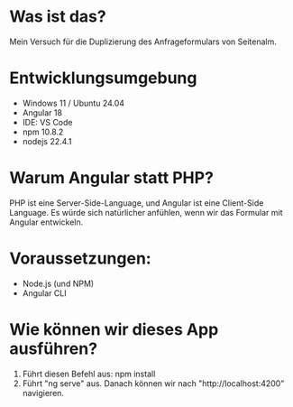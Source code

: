 # Was ist das?

Mein Versuch für die Duplizierung des Anfrageformulars von Seitenalm.

# Entwicklungsumgebung

<ul>
    <li>Windows 11 / Ubuntu 24.04</li>
    <li>Angular 18</li>
    <li>IDE: VS Code</li>
    <li>npm 10.8.2</li>
    <li>nodejs 22.4.1</li>
</ul>

# Warum Angular statt PHP?

PHP ist eine Server-Side-Language, und Angular ist eine Client-Side Language.
Es würde sich natürlicher anfühlen, wenn wir das Formular mit Angular entwickeln.

# Voraussetzungen:

<ul>
    <li>Node.js (und NPM)</li>
    <li>Angular CLI</li>
</ul>

# Wie können wir dieses App ausführen?

<ol>
    <li>Führt diesen Befehl aus: npm install</li>
    <li>Führt "ng serve" aus. Danach können wir nach "http://localhost:4200" navigieren.</li>
</ol>
